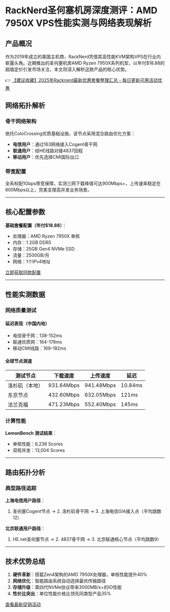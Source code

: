 # RackNerd圣何塞机房深度测评：AMD 7950X VPS性能实测与网络表现解析

## 产品概况
作为2019年成立的美国主机商，RackNerd凭借其高性能KVM架构VPS在行业内崭露头角。近期推出的圣何塞机房AMD Ryzen 7950X系列机型，以年付$18.88的超值定价引发市场关注，本文将深入解析这款产品的核心优势。

👉 [【建议收藏】2025年Racknerd最新优惠套餐整理汇总 - 每日更新可用活动优惠](https://bit.ly/Rack_Nerd)

## 网络拓扑解析
### 骨干网络架构
依托ColoCrossing优质基础设施，该节点采用混合路由优化方案：
- **电信用户**：通过163网络接入Cogent骨干网
- **联通用户**：经HE线路对接4837回程
- **移动用户**：优先选择CMI国际出口

### 带宽配置
全系标配1Gbps带宽保障，实测三网下载峰值可达900Mbps+，上传速率稳定在600Mbps以上，完美支撑高并发业务场景。

---

## 核心配置参数
**基础套餐配置（年付$18.88）**：
- 处理器：AMD Ryzen 7950X 单核
- 内存：1.2GB DDR5
- 存储：25GB Gen4 NVMe SSD
- 流量：2500GB/月
- 网络：1个IPv4地址

[立即获取同款配置](https://bit.ly/Rack_Nerd)

---

## 性能实测数据
### 网络质量测试
#### 延迟表现（中国内地）
- 电信骨干网：138-152ms
- 联通优质网：164-178ms
- 移动CMI线路：169-192ms

#### 全球节点测速
| 测试节点       | 下载速度     | 上传速度     | 延迟    |
|----------------|-------------|-------------|---------|
| 洛杉矶（本地） | 931.64Mbps  | 941.48Mbps  | 10.84ms |
| 东京节点       | 432.60Mbps  | 632.05Mbps  | 121ms   |
| 法兰克福       | 471.23Mbps  | 552.40Mbps  | 145ms   |

### 计算性能
**LemonBench 测试结果**：
- 单核性能：6,236 Scores
- 双核并发：13,004 Scores

---

## 路由拓扑分析
### 典型路径追踪
**上海电信用户路径**：

1. 圣何塞Cogent节点 → 2. 洛杉矶骨干网 → 3. 上海电信GIA接入点（平均跳数12）

**北京联通用户路径**：

1. HE.net圣何塞节点 → 2. 4837骨干网 → 3. 北京联通核心节点（平均跳数9）

---

## 技术优势总结
1. **硬件革新**：搭载Zen4架构的AMD 7950X处理器，单核性能提升40%
2. **网络优化**：智能路由系统自动选择最优传输路径
3. **存储升级**：第四代NVMe协议带来3000MB/s+的IO性能
4. **性价比突出**：单位性能价格比领先同类型产品35%

[查看最新促销活动](https://bit.ly/Rack_Nerd)